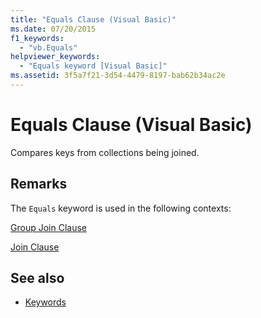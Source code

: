 ```yaml
---
title: "Equals Clause (Visual Basic)"
ms.date: 07/20/2015
f1_keywords: 
  - "vb.Equals"
helpviewer_keywords: 
  - "Equals keyword [Visual Basic]"
ms.assetid: 3f5a7f21-3d54-4479-8197-bab62b34ac2e
---
```

# Equals Clause (Visual Basic)
Compares keys from collections being joined.  
  
## Remarks  
 The `Equals` keyword is used in the following contexts:  
  
 [Group Join Clause](../../../visual-basic/language-reference/queries/group-join-clause.md)  
  
 [Join Clause](../../../visual-basic/language-reference/queries/join-clause.md)  
  
## See also
- [Keywords](../../../visual-basic/language-reference/keywords/index.md)
